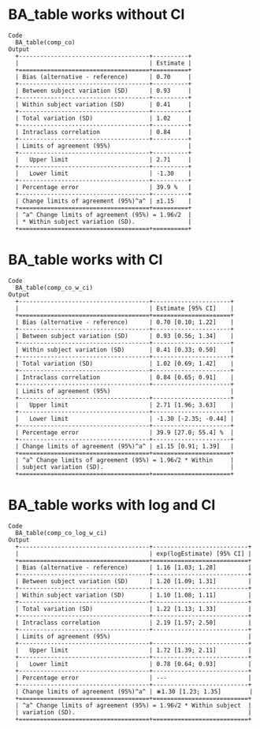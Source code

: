 # BA_table works without CI

    Code
      BA_table(comp_co)
    Output
      +-------------------------------------+----------+
      |                                     | Estimate |
      +=====================================+==========+
      | Bias (alternative - reference)      | 0.70     |
      +-------------------------------------+----------+
      | Between subject variation (SD)      | 0.93     |
      +-------------------------------------+----------+
      | Within subject variation (SD)       | 0.41     |
      +-------------------------------------+----------+
      | Total variation (SD)                | 1.02     |
      +-------------------------------------+----------+
      | Intraclass correlation              | 0.84     |
      +-------------------------------------+----------+
      | Limits of agreement (95%)                      |
      +-------------------------------------+----------+
      |   Upper limit                       | 2.71     |
      +-------------------------------------+----------+
      |   Lower limit                       | -1.30    |
      +-------------------------------------+----------+
      | Percentage error                    | 39.9 %   |
      +-------------------------------------+----------+
      | Change limits of agreement (95%)^a^ | ±1.15    |
      +=====================================+==========+
      | ^a^ Change limits of agreement (95%) = 1.96√2  |
      | * Within subject variation (SD).               |
      +=====================================+==========+ 

# BA_table works with CI

    Code
      BA_table(comp_co_w_ci)
    Output
      +-------------------------------------+----------------------+
      |                                     | Estimate [95% CI]    |
      +=====================================+======================+
      | Bias (alternative - reference)      | 0.70 [0.10; 1.22]    |
      +-------------------------------------+----------------------+
      | Between subject variation (SD)      | 0.93 [0.56; 1.34]    |
      +-------------------------------------+----------------------+
      | Within subject variation (SD)       | 0.41 [0.33; 0.50]    |
      +-------------------------------------+----------------------+
      | Total variation (SD)                | 1.02 [0.69; 1.42]    |
      +-------------------------------------+----------------------+
      | Intraclass correlation              | 0.84 [0.65; 0.91]    |
      +-------------------------------------+----------------------+
      | Limits of agreement (95%)                                  |
      +-------------------------------------+----------------------+
      |   Upper limit                       | 2.71 [1.96; 3.63]    |
      +-------------------------------------+----------------------+
      |   Lower limit                       | -1.30 [-2.35; -0.44] |
      +-------------------------------------+----------------------+
      | Percentage error                    | 39.9 [27.0; 55.4] %  |
      +-------------------------------------+----------------------+
      | Change limits of agreement (95%)^a^ | ±1.15 [0.91; 1.39]   |
      +=====================================+======================+
      | ^a^ Change limits of agreement (95%) = 1.96√2 * Within     |
      | subject variation (SD).                                    |
      +=====================================+======================+ 

# BA_table works with log and CI

    Code
      BA_table(comp_co_log_w_ci)
    Output
      +-------------------------------------+---------------------------+
      |                                     | exp(logEstimate) [95% CI] |
      +=====================================+===========================+
      | Bias (alternative - reference)      | 1.16 [1.03; 1.28]         |
      +-------------------------------------+---------------------------+
      | Between subject variation (SD)      | 1.20 [1.09; 1.31]         |
      +-------------------------------------+---------------------------+
      | Within subject variation (SD)       | 1.10 [1.08; 1.11]         |
      +-------------------------------------+---------------------------+
      | Total variation (SD)                | 1.22 [1.13; 1.33]         |
      +-------------------------------------+---------------------------+
      | Intraclass correlation              | 2.19 [1.57; 2.50]         |
      +-------------------------------------+---------------------------+
      | Limits of agreement (95%)                                       |
      +-------------------------------------+---------------------------+
      |   Upper limit                       | 1.72 [1.39; 2.11]         |
      +-------------------------------------+---------------------------+
      |   Lower limit                       | 0.78 [0.64; 0.93]         |
      +-------------------------------------+---------------------------+
      | Percentage error                    | ---                       |
      +-------------------------------------+---------------------------+
      | Change limits of agreement (95%)^a^ | ⋇1.30 [1.23; 1.35]        |
      +=====================================+===========================+
      | ^a^ Change limits of agreement (95%) = 1.96√2 * Within subject  |
      | variation (SD).                                                 |
      +=====================================+===========================+ 

